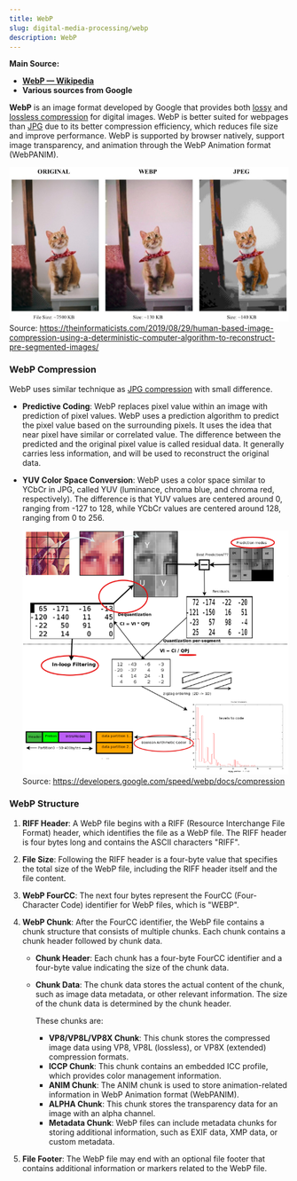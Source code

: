 ```yaml
---
title: WebP
slug: digital-media-processing/webp
description: WebP
---
```


**Main Source:**

- **[WebP — Wikipedia](https://en.wikipedia.org/wiki/WebP)**
- **Various sources from Google**

**WebP** is an image format developed by Google that provides both [lossy](/digital-signal-processing/compression#lossless-compression/digital-signal-processing/compression#lossy-compression) and [lossless compression](/digital-signal-processing/compression#lossless-compression) for digital images. WebP is better suited for webpages than [JPG](/digital-media-processing/jpg-jpeg) due to its better compression efficiency, which reduces file size and improve performance. WebP is supported by browser natively, support image transparency, and animation through the WebP Animation format (WebPANIM).

![Comparison between JPG and WebP compression. WebP does better than JPG](./compression-comparison.png)  
Source: https://theinformaticists.com/2019/08/29/human-based-image-compression-using-a-deterministic-computer-algorithm-to-reconstruct-pre-segmented-images/

### WebP Compression

WebP uses similar technique as [JPG compression](/digital-media-processing/jpg-jpeg#jpg-compression) with small difference.

- **Predictive Coding**: WebP replaces pixel value within an image with prediction of pixel values. WebP uses a prediction algorithm to predict the pixel value based on the surrounding pixels. It uses the idea that near pixel have similar or correlated value. The difference between the predicted and the original pixel value is called residual data. It generally carries less information, and will be used to reconstruct the original data.
- **YUV Color Space Conversion**: WebP uses a color space similar to YCbCr in JPG, called YUV (luminance, chroma blue, and chroma red, respectively). The difference is that YUV values are centered around 0, ranging from -127 to 128, while YCbCr values are centered around 128, ranging from 0 to 256.

  ![WebP Compression process](./webp-compression.png)  
  Source: https://developers.google.com/speed/webp/docs/compression

### WebP Structure

1. **RIFF Header**: A WebP file begins with a RIFF (Resource Interchange File Format) header, which identifies the file as a WebP file. The RIFF header is four bytes long and contains the ASCII characters "RIFF".
2. **File Size**: Following the RIFF header is a four-byte value that specifies the total size of the WebP file, including the RIFF header itself and the file content.
3. **WebP FourCC**: The next four bytes represent the FourCC (Four-Character Code) identifier for WebP files, which is "WEBP".
4. **WebP Chunk**: After the FourCC identifier, the WebP file contains a chunk structure that consists of multiple chunks. Each chunk contains a chunk header followed by chunk data.
   - **Chunk Header**: Each chunk has a four-byte FourCC identifier and a four-byte value indicating the size of the chunk data.
   - **Chunk Data**: The chunk data stores the actual content of the chunk, such as image data metadata, or other relevant information. The size of the chunk data is determined by the chunk header.

     These chunks are:
     - **VP8/VP8L/VP8X Chunk**: This chunk stores the compressed image data using VP8, VP8L (lossless), or VP8X (extended) compression formats.
     - **ICCP Chunk**: This chunk contains an embedded ICC profile, which provides color management information.
     - **ANIM Chunk**: The ANIM chunk is used to store animation-related information in WebP Animation format (WebPANIM).
     - **ALPHA Chunk**: This chunk stores the transparency data for an image with an alpha channel.
     - **Metadata Chunk**: WebP files can include metadata chunks for storing additional information, such as EXIF data, XMP data, or custom metadata.
     
5. **File Footer**: The WebP file may end with an optional file footer that contains additional information or markers related to the WebP file.
